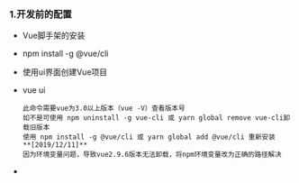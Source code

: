 ### 1.开发前的配置

+ Vue脚手架的安装
  
+ npm install -g @vue/cli
  
+ 使用ui界面创建Vue项目
  
+ vue ui
  
    ```shell
    此命令需要vue为3.0以上版本（vue -V）查看版本号
    如不是可使用 npm uninstall -g vue-cli 或 yarn global remove vue-cli卸载旧版本
    使用 npm install -g @vue/cli 或 yarn global add @vue/cli 重新安装
    **[2019/12/11]**
  因为环境变量问题，导致vue2.9.6版本无法卸载，将npm环境变量改为正确的路径解决
  ```
  
+ 

